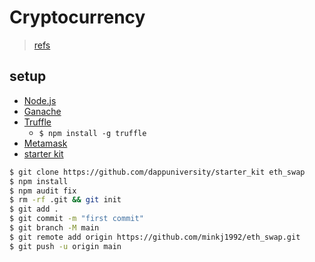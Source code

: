 # Cryptocurrency
> [refs](https://youtube.com/playlist?list=PLS5SEs8ZftgXHEtZ19lXmDQZm_1JKaBTK)

## setup
- [Node.js](https://nodejs.org/en/)
- [Ganache](https://www.trufflesuite.com/ganache)
- [Truffle](https://www.trufflesuite.com/)
  - `$ npm install -g truffle`
- [Metamask](https://metamask.io/)
- [starter kit](https://github.com/dappuniversity/starter_kit)

```bash
$ git clone https://github.com/dappuniversity/starter_kit eth_swap
$ npm install
$ npm audit fix
$ rm -rf .git && git init
$ git add .
$ git commit -m "first commit"
$ git branch -M main
$ git remote add origin https://github.com/minkj1992/eth_swap.git
$ git push -u origin main
```

